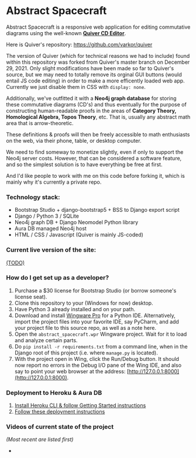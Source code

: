 # Abstract Spacecraft #

Abstract Spacecraft is a responsive web application for editing commutative diagrams using the well-known __[Quiver CD Editor](http://q.uiver.app)__.

Here is Quiver's repository: https://github.com/varkor/quiver

The version of Quiver (which for technical reasons we had to include) found within this repository was forked from Quiver's master branch on December 29, 2021.  Only slight modifications have been made so far to Quiver's source, but we may need to totally remove its orginal GUI buttons (would entail JS code editing) in order to make a more efficently loaded web app.  Currently we just disable them in CSS with `display: none`.

Additionally, we've outfitted it with a __Neo4j graph database__ for storing these commutative diagrams (CD's) and thus eventually for the purpose of constructing human-readable proofs in the areas of __Category Theory, Homological Algebra, Topos Theory__, etc.  That is, usually any abstract math area that is arrow-theoretic.

These definitions & proofs will then be freely accessible to math enthusiasts on the web, via their phone, table, or desktop computer.

We need to find someway to monetize slightly, even if only to support the Neo4j server costs.  However, that can be considered a software feature, and so the simplest solution is to have everything be free at first.

And I'd like people to work with me on this code before forking it, which is mainly why it's currently a private repo.

### Technology stack: ###
* Bootstrap Studio + django-bootstrap5 + BSS to Django export script
* Django / Python 3 / SQLite
* Neo4j graph DB + Django Neomodel Python library
* Aura DB managed Neo4j host
* HTML / CSS / Javascript (Quiver is mainly JS-coded)

### Current live version of the site: ###
[(TODO)](http://www.heroku.com)

### How do I get set up as a developer? ###

1. Purchase a $30 license for Bootstrap Studio (or borrow someone's license seat).
2. Clone this repository to your (Windows for now) desktop.
3. Have Python 3 already installed and on your path.
4. Download and install [Wingware Pro](https://wingware.com/downloads/wing-pro) for a Python IDE.  Alternatively, import the project files into your favorite IDE, say PyCharm, and add your project file to this source repo, as well as a note here.
5. Open the `abstract_spacecraft.wpr` Wingware project.  Wait for it to load and analyze certain parts.  
6. Do `pip install -r requirements.txt` from a command line, when in the Django root of this project (i.e. where `manage.py` is located).
7. With the project open in Wing, click the Run/Debug button.  It should now report no errors in the Debug I/O pane of the Wing IDE, and also say to point your web browser at the address: [http://127.0.0.1:8000](http://127.0.0.1:8000).

### Deployment to Heroku & Aura DB ###
1. [Install Heroku CLI & follow Getting Started instructions](https://devcenter.heroku.com/articles/heroku-cli)
2. [Follow these deployment instructions](https://devcenter.heroku.com/articles/preparing-a-codebase-for-heroku-deployment)

### Videos of current state of the project ###
_(Most recent are listed first)_

* 

